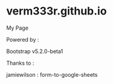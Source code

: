 # verm333r.github.io
My Page

Powered by :

Bootstrap v5.2.0-beta1

Thanks to :

jamiewilson : form-to-google-sheets
